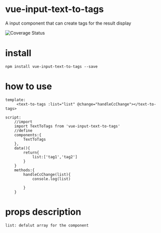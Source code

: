 # vue-input-text-to-tags
A input component that can create tags for the result display

<img src="https://user-images.githubusercontent.com/10140473/80558094-a83c0300-8a0b-11ea-9f18-f894ef2c2536.gif" alt="Coverage Status">

# install
	
	npm install vue-input-text-to-tags --save
	

# how to use
	template:
		 <text-to-tags :list="list" @change="handleCcChange"></text-to-tags>
	
	script:
		//import
		import TextToTags from 'vue-input-text-to-tags'
		//define
		components:{
			TextToTags
		},
		data(){
			return{
				list:['tag1','tag2']
			}
		}
		methods:{
			handleCcChange(list){
				console.log(list)

			}
		}
		
	
# props description
	list: defalut array for the component
